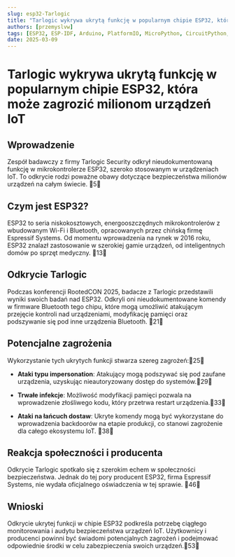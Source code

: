 ```yaml
---
slug: esp32-Tarlogic
title: "Tarlogic wykrywa ukrytą funkcję w popularnym chipie ESP32, która może zagrozić milionom urządzeń IoT"
authors: [przemyslvw]
tags: [ESP32, ESP-IDF, Arduino, PlatformIO, MicroPython, CircuitPython, ESPHome, IoT]
date: 2025-03-09
---
```


# Tarlogic wykrywa ukrytą funkcję w popularnym chipie ESP32, która może zagrozić milionom urządzeń IoT

## Wprowadzenie

Zespół badawczy z firmy Tarlogic Security odkrył nieudokumentowaną funkcję w mikrokontrolerze ESP32, szeroko stosowanym w urządzeniach IoT. To odkrycie rodzi poważne obawy dotyczące bezpieczeństwa milionów urządzeń na całym świecie. 5

## Czym jest ESP32?

ESP32 to seria niskokosztowych, energooszczędnych mikrokontrolerów z wbudowanym Wi-Fi i Bluetooth, opracowanych przez chińską firmę Espressif Systems. Od momentu wprowadzenia na rynek w 2016 roku, ESP32 znalazł zastosowanie w szerokiej gamie urządzeń, od inteligentnych domów po sprzęt medyczny. 13

## Odkrycie Tarlogic

Podczas konferencji RootedCON 2025, badacze z Tarlogic przedstawili wyniki swoich badań nad ESP32. Odkryli oni nieudokumentowane komendy w firmware Bluetooth tego chipu, które mogą umożliwić atakującym przejęcie kontroli nad urządzeniami, modyfikację pamięci oraz podszywanie się pod inne urządzenia Bluetooth. 21

## Potencjalne zagrożenia

Wykorzystanie tych ukrytych funkcji stwarza szereg zagrożeń:25

- **Ataki typu impersonation**: Atakujący mogą podszywać się pod zaufane urządzenia, uzyskując nieautoryzowany dostęp do systemów.29

- **Trwałe infekcje**: Możliwość modyfikacji pamięci pozwala na wprowadzenie złośliwego kodu, który przetrwa restart urządzenia.33

- **Ataki na łańcuch dostaw**: Ukryte komendy mogą być wykorzystane do wprowadzenia backdoorów na etapie produkcji, co stanowi zagrożenie dla całego ekosystemu IoT. 38

## Reakcja społeczności i producenta

Odkrycie Tarlogic spotkało się z szerokim echem w społeczności bezpieczeństwa. Jednak do tej pory producent ESP32, firma Espressif Systems, nie wydała oficjalnego oświadczenia w tej sprawie. 46

## Wnioski

Odkrycie ukrytej funkcji w chipie ESP32 podkreśla potrzebę ciągłego monitorowania i audytu bezpieczeństwa urządzeń IoT. Użytkownicy i producenci powinni być świadomi potencjalnych zagrożeń i podejmować odpowiednie środki w celu zabezpieczenia swoich urządzeń.53